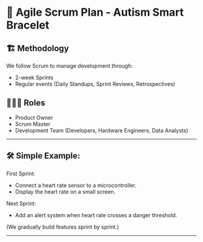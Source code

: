 # 🚀 Agile Scrum Plan - Autism Smart Bracelet

## 🏗️ Methodology
We follow Scrum to manage development through:
- 2-week Sprints
- Regular events (Daily Standups, Sprint Reviews, Retrospectives)

## 🧑‍🤝‍🧑 Roles
- Product Owner
- Scrum Master
- Development Team (Developers, Hardware Engineers, Data Analysts)

---

## 🛠️ Simple Example:
First Sprint:
- Connect a heart rate sensor to a microcontroller.
- Display the heart rate on a small screen.

Next Sprint:
- Add an alert system when heart rate crosses a danger threshold.

(We gradually build features sprint by sprint.)

---
